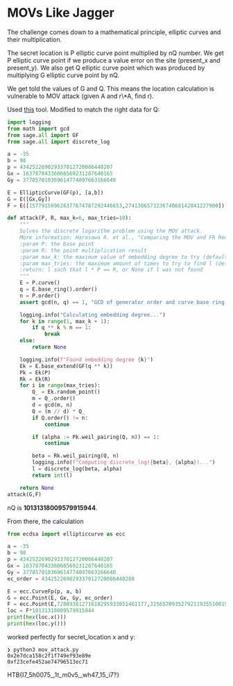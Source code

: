 # MOVs Like Jagger

The challenge comes down to a mathematical principle, elliptic curves and their multiplication.

The secret location is P elliptic curve point multiplied by nQ number. We get P elliptic curve point if we produce a value error on the site (present_x and present_y). We also get Q elliptic curve point which was produced by multiplying G elliptic curve point by nQ.

We get told the values of G and Q. This means the location calculation is vulnerable to MOV attack (given A and r\\*A, find r). 

Used [this](https://github.com/jvdsn/crypto-attacks/blob/master/attacks/ecc/mov_attack.py) tool. Modified to match the right data for Q:


```python
import logging
from math import gcd
from sage.all import GF
from sage.all import discrete_log

a = -35
b = 98
p = 434252269029337012720086440207
Gx = 16378704336066569231287640165
Gy = 377857010369614774097663166640

E = EllipticCurve(GF(p), [a,b])
G = E([Gx,Gy])
F = E([157791589626377674787292446653,274130657323674068142841227900])

def attack(P, R, max_k=6, max_tries=10):
    """
    Solves the discrete logarithm problem using the MOV attack.
    More information: Harasawa R. et al., "Comparing the MOV and FR Reductions in Elliptic Curve Cryptography" (Section 2)
    :param P: the base point
    :param R: the point multiplication result
    :param max_k: the maximum value of embedding degree to try (default: 6)
    :param max_tries: the maximum amount of times to try to find l (default: 10)
    :return: l such that l * P == R, or None if l was not found
    """
    E = P.curve()
    q = E.base_ring().order()
    n = P.order()
    assert gcd(n, q) == 1, "GCD of generator order and curve base ring order should be 1."

    logging.info("Calculating embedding degree...")
    for k in range(1, max_k + 1):
        if q ** k % n == 1:
            break
    else:
        return None

    logging.info(f"Found embedding degree {k}")
    Ek = E.base_extend(GF(q ** k))
    Pk = Ek(P)
    Rk = Ek(R)
    for i in range(max_tries):
        Q_ = Ek.random_point()
        m = Q_.order()
        d = gcd(m, n)
        Q = (m // d) * Q_
        if Q.order() != n:
            continue

        if (alpha := Pk.weil_pairing(Q, n)) == 1:
            continue

        beta = Rk.weil_pairing(Q, n)
        logging.info(f"Computing discrete_log({beta}, {alpha})...")
        l = discrete_log(beta, alpha)
        return int(l)

    return None
attack(G,F)
```
nQ is **10131318009579915944**. 

From there, the calculation
```python
from ecdsa import ellipticcurve as ecc

a = -35
b = 98
p = 434252269029337012720086440207
Gx = 16378704336066569231287640165
Gy = 377857010369614774097663166640
ec_order = 434252269029337012720086440208

E = ecc.CurveFp(p, a, b)
G = ecc.Point(E, Gx, Gy, ec_order)
F = ecc.Point(E,72889381271618295933851461177,315657093527921193551001937272,ec_order)
loc = F*10131318009579915944
print(hex(loc.x()))
print(hex(loc.y()))
```
worked perfectly for secret_location x and y:
```
❯ python3 mov_attack.py
0x2e7dca158c2f1f749ef93e89e
0xf23cefe452ae74796513ec71
```
HTB{I7_5h0075_,1t_m0v5,_wh47_15_i7?}
